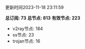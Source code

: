 更新时间2023-11-18 23:11:59

**总订阅: 73**
**总节点: 813**
**有效节点: 223**
- v2ray节点: 184
- ss节点: 23
- trojan节点: 16

